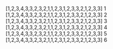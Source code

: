 [1,2,3,4,3,3,2,3,2,1,1,2,3,1,2,3,3,2,1,2,3,3]
1
[1,2,3,4,3,3,2,3,2,1,1,2,3,1,2,3,3,2,1,2,3,3]
2
[1,2,3,4,3,3,2,3,2,1,1,2,3,1,2,3,3,2,1,2,3,3]
3
[1,2,3,4,3,3,2,3,2,1,1,2,3,1,2,3,3,2,1,2,3,3]
4
[1,2,3,4,3,3,2,3,2,1,1,2,3,1,2,3,3,2,1,2,3,3]
5
[1,2,3,4,3,3,2,3,2,1,1,2,3,1,2,3,3,2,1,2,3,3]
6